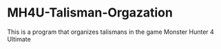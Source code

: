 # MH4U-Talisman-Orgazation
This is a program that organizes talismans in the game Monster Hunter 4 Ultimate
